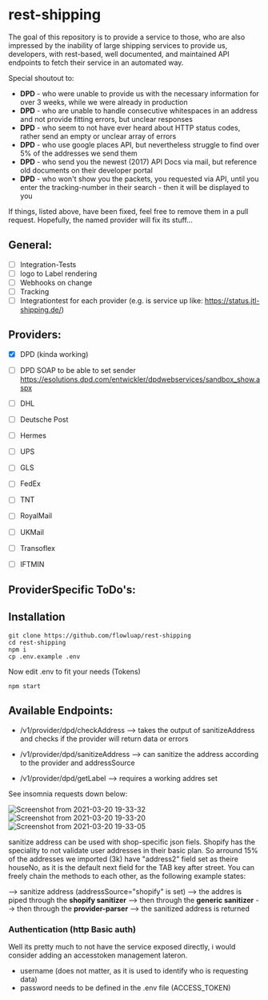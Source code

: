 # rest-shipping

The goal of this repository is to provide a service to those, who are also impressed by the inability of large shipping services to provide us, developers, with rest-based, well documented, and maintained API endpoints to fetch their service in an automated way.

Special shoutout to:

- **DPD** - who were unable to provide us with the necessary information for over 3 weeks, while we were already in production
- **DPD** - who are unable to handle consecutive whitespaces in an address and not provide fitting errors, but unclear responses
- **DPD** - who seem to not have ever heard about HTTP status codes, rather send an empty or unclear array of errors
- **DPD** - who use google places API, but nevertheless struggle to find over 5% of the addresses we send them
- **DPD** - who send you the newest (2017) API Docs via mail, but reference old documents on their developer portal
- **DPD** - who won't show you the packets, you requested via API, until you enter the tracking-number in their search - then it will be displayed to you

If things, listed above, have been fixed, feel free to remove them in a pull request. Hopefully, the named provider will fix its stuff...

## General:

- [ ] Integration-Tests
- [ ] logo to Label rendering
- [ ] Webhooks on change
- [ ] Tracking
- [ ] Integrationtest for each provider (e.g. is service up like: https://status.jtl-shipping.de/)

## Providers:
- [x] DPD (kinda working)
- [ ] DPD SOAP to be able to set sender https://esolutions.dpd.com/entwickler/dpdwebservices/sandbox_show.aspx

- [ ] DHL
- [ ] Deutsche Post
- [ ] Hermes
- [ ] UPS
- [ ] GLS
- [ ] FedEx
- [ ] TNT
- [ ] RoyalMail
- [ ] UKMail
- [ ] Transoflex
- [ ] IFTMIN


## ProviderSpecific ToDo's:

## Installation

```
git clone https://github.com/flowluap/rest-shipping
cd rest-shipping
npm i
cp .env.example .env
```
Now edit .env to fit your needs (Tokens)

```
npm start
```
## Available Endpoints:

- /v1/provider/dpd/checkAddress
--> takes the output of sanitizeAddress and checks if the provider will return data or errors

- /v1/provider/dpd/sanitizeAddress
--> can sanitize the address according to the provider and addressSource

- /v1/provider/dpd/getLabel
--> requires a working addres set

See insomnia requests down below:

![Screenshot from 2021-03-20 19-33-32](https://user-images.githubusercontent.com/49984289/111882365-7205ca00-89b5-11eb-880a-f63442b82868.png)
![Screenshot from 2021-03-20 19-33-20](https://user-images.githubusercontent.com/49984289/111882367-729e6080-89b5-11eb-9a05-c11c6301ea5d.png)
![Screenshot from 2021-03-20 19-33-05](https://user-images.githubusercontent.com/49984289/111882368-729e6080-89b5-11eb-9194-ba045fbf1dfd.png)

sanitize address can be used with shop-specific json fiels. Shopify has the speciality to not validate user addresses in their basic plan. So arround 15% of the addresses we imported (3k) have "address2" field set as theire houseNo, as it is the default next field for the TAB key after street. 
You can freely chain the methods to each other, as the following example states:

--> sanitize address (addressSource="shopify" is set) --> the addres is piped through the **shopify sanitizer** --> then through the **generic sanitizer** --> then through the **provider-parser** 
--> the sanitized address is returned




### Authentication (http Basic auth)
Well its pretty much to not have the service exposed directly, i would consider adding an accesstoken management lateron.

- username (does not matter, as it is used to identify who is requesting data)
- password needs to be defined in the .env file (ACCESS_TOKEN)


